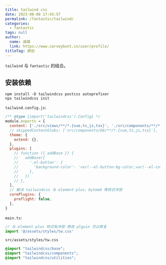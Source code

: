 ```yaml
---
title: tailwind css
date: 2023-08-08 17:43:57
permalink: /fantastic/tailwind/
categories: 
  - fantastic
tags: null
author: 
  name: 诚城
  link: https://www.carveybunt.cn/user/profile/
titleTag: 原创
---
```

`tailwind` 与 `fantastic` 的结合。

## 安装依赖

```shell
npm install -D tailwindcss postcss autoprefixer
npx tailwindcss init
```

`tailwind.config.js`:

```js
/** @type {import('tailwindcss').Config} */
module.exports = {
  content: ['./src/views/**/*.{vue,ts,js,tsx}', './src/components/**/*.{vue,ts,js,tsx}'],
  // skippedContentGlobs: ['src/components/G6/**/*.{vue,ts,js,tsx}'],
  theme: {
    extend: {},
  },
  plugins: [
    // function ({ addBase }) {
    //   addBase({
    //     '.el-button': {
    //       'background-color': 'var(--el-button-bg-color,var(--el-color-white))',
    //     },
    //   })
    // },
  ],
  // 解决 tailwindcss 与 element-plus、bytemd 等样式冲突
  corePlugins: {
    preflight: false,
  },
}
```

`main.ts`:

```ts
// 与 element-plus 样式有冲突 修改 plguin 可以修复
import '@/assets/styles/tw.css'
```

`src/assets/styles/tw.css`

```css
@import "tailwindcss/base";
@import "tailwindcss/components";
@import "tailwindcss/utilities";
```
